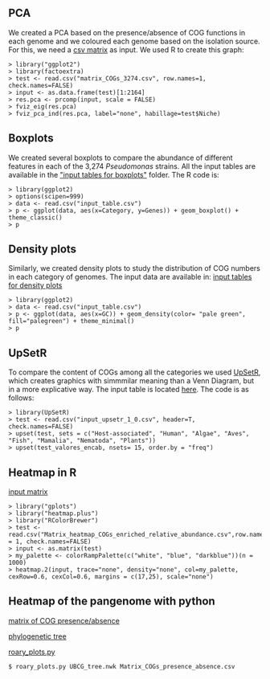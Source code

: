 


## PCA

We created a PCA based on the presence/absence of COG functions in each genome and we coloured each genome based on the isolation source. For this, we need a [csv matrix](./Source_data/PCA/matrix_COGs_3274.csv) as input. We used R to create this graph:

~~~~
> library("ggplot2")
> library(factoextra)
> test <- read.csv("matrix_COGs_3274.csv", row.names=1, check.names=FALSE)
> input <- as.data.frame(test)[1:2164]
> res.pca <- prcomp(input, scale = FALSE)
> fviz_eig(res.pca)
> fviz_pca_ind(res.pca, label="none", habillage=test$Niche)
~~~~~

## Boxplots

We created several boxplots to compare the abundance of different features in each of the 3,274 _Pseudomonas_ strains. All the input tables are available in the
["input tables for boxplots"](./Source_data/Boxplots/) folder. The R code is:

~~~~~
> library(ggplot2)
> options(scipen=999)
> data <- read.csv("input_table.csv")
> p <- ggplot(data, aes(x=Category, y=Genes)) + geom_boxplot() + theme_classic()
> p
~~~~~

## Density plots 

Similarly, we created density plots to study the distribution of COG numbers in each category of genomes. The input data are available in: [input tables for density plots](./Source_data/Density_plots/)

~~~~~
> library(ggplot2)
> data <- read.csv("input_table.csv")
> p <- ggplot(data, aes(x=GC)) + geom_density(color= "pale green", fill="palegreen") + theme_minimal()
> p
~~~~~


## UpSetR

To compare the content of COGs among all the categories we used [UpSetR](https://github.com/hms-dbmi/UpSetR), which creates graphics with simmmilar meaning than a Venn Diagram, but in a more explicative way. The input table is located [here](./Source_data/UpSetR/input_upsetr_1_0.csv). The code is as follows:

~~~~~
> library(UpSetR)
> test <- read.csv("input_upsetr_1_0.csv", header=T, check.names=FALSE)
> upset(test, sets = c("Host-associated", "Human", "Algae", "Aves", "Fish", "Mamalia", "Nematoda", "Plants"))
> upset(test_valores_encab, nsets= 15, order.by = "freq")
~~~~~

## Heatmap in R

[input matrix](./Source_data/Heatmap_COG_categories/)
~~~~~
> library("gplots")
> library("heatmap.plus")
> library("RColorBrewer")
> test <- read.csv("Matrix_heatmap_COGs_enriched_relative_abundance.csv",row.names = 1, check.names=FALSE)
> input <- as.matrix(test)
> my_palette <- colorRampPalette(c("white", "blue", "darkblue"))(n = 1000)
> heatmap.2(input, trace="none", density="none", col=my_palette, cexRow=0.6, cexCol=0.6, margins = c(17,25), scale="none")
~~~~~

## Heatmap of the pangenome with python
[matrix of COG presence/absence](./Source_data/Heatmap_pangenome_cogs/matrix_COGs_presence_absence.csv)

[phylogenetic tree](./Source_data/Heatmap_pangenome_cogs/phylogenetic_tree_UBCG_pangenome_pseudomonas_3274.nwk)

[roary_plots.py](https://github.com/sanger-pathogens/Roary/tree/master/contrib/roary_plots)
~~~~~
$ roary_plots.py UBCG_tree.nwk Matrix_COGs_presence_absence.csv
~~~~~
